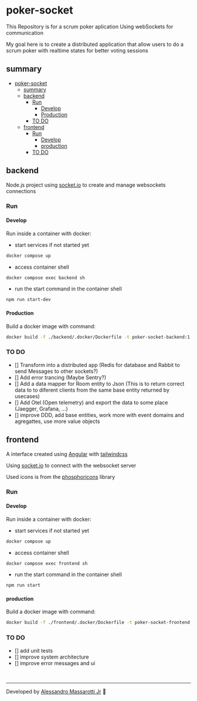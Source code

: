 # poker-socket

This Repository is for a scrum poker aplication Using webSockets for communication

My goal here is to create a distributed application that allow users to do a scrum poker with realtime states for better voting sessions

## summary

- [poker-socket](#poker-socket)
  - [summary](#summary)
  - [backend](#backend)
    - [Run](#run)
      - [Develop](#develop)
      - [Production](#production)
    - [TO DO](#to-do)
  - [frontend](#frontend)
    - [Run](#run-1)
      - [Develop](#develop-1)
      - [production](#production-1)
    - [TO DO](#to-do-1)

## backend

Node.js project using [socket.io](https://socket.io/) to create and manage websockets connections

### Run

#### Develop

Run inside a container with docker:

- start services if not started yet

```bash
docker compose up
```

- access container shell

```bash
docker compose exec backend sh
```

- run the start command in the container shell

```sh
npm run start-dev
```

#### Production

Build a docker image with command:

```bash
docker build -f ./backend/.docker/Dockerfile -t poker-socket-backend:1.0.0 ./backend
```


### TO DO

- [] Transform into a distributed app (Redis for database and Rabbit to send Messages to other sockets?)
- [] Add error trancing (Maybe Sentry?)
- [] Add a data mapper for Room entity to Json (This is to return correct data to to diferent clients from the same base entity returned by usecases)
- [] Add Otel (Open telemetry) and export the data to some place (Jaegger, Grafana, ...)
- [] improve DDD, add base entities, work more with event domains and agregattes, use more value objects

## frontend

A interface created using [Angular](https://angular.dev/) with [tailwindcss](https://tailwindcss.com/)

Using [socket.io](https://socket.io/) to connect with the websocket server

Used icons is from the [phosphoricons](https://phosphoricons.com/) library

### Run

#### Develop

Run inside a container with docker:

- start services if not started yet

```bash
docker compose up
```

- access container shell

```bash
docker compose exec frontend sh
```

- run the start command in the container shell

```sh
npm run start
```


#### production

Build a docker image with command:

```bash
docker build -f ./frontend/.docker/Dockerfile -t poker-socket-frontend:1.0.0 ./frontend
```

### TO DO

- [] add unit tests
- [] improve system architecture
- [] improve error messages and ui






<br>

---

Developed by [Alessandro Massarotti Jr](https://github.com/alessandro-massarotti-jr) 🤖

